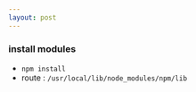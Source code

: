 ```yaml
---
layout: post
---
```

### install modules
- `npm install`
- route : `/usr/local/lib/node_modules/npm/lib`